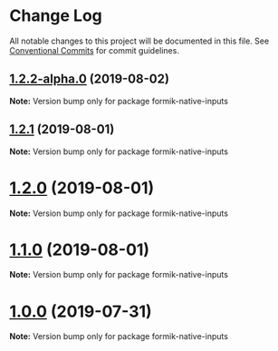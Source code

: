 # Change Log

All notable changes to this project will be documented in this file.
See [Conventional Commits](https://conventionalcommits.org) for commit guidelines.

## [1.2.2-alpha.0](https://github.com/rzane/react-baseline-inputs/compare/v1.2.1...v1.2.2-alpha.0) (2019-08-02)

**Note:** Version bump only for package formik-native-inputs





## [1.2.1](https://github.com/rzane/react-baseline-inputs/compare/v1.2.0...v1.2.1) (2019-08-01)

**Note:** Version bump only for package formik-native-inputs





# [1.2.0](https://github.com/rzane/react-baseline-inputs/compare/v1.1.0...v1.2.0) (2019-08-01)

**Note:** Version bump only for package formik-native-inputs





# [1.1.0](https://github.com/rzane/react-baseline-inputs/compare/v1.0.0...v1.1.0) (2019-08-01)

**Note:** Version bump only for package formik-native-inputs





# [1.0.0](https://github.com/rzane/react-baseline-inputs/compare/v0.6.12...v1.0.0) (2019-07-31)

**Note:** Version bump only for package formik-native-inputs
